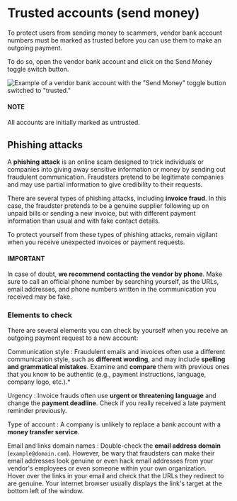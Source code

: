 # Trusted accounts (send money)

To protect users from sending money to scammers, vendor bank account numbers must be marked as
trusted before you can use them to make an outgoing payment.

To do so, open the vendor bank account and click on the Send Money toggle switch button.

![Example of a vendor bank account with the "Send Money" toggle button switched to "trusted."](applications/finance/accounting/payments/trusted_accounts/send-money-toggle.png)

#### NOTE
All accounts are initially marked as untrusted.

## Phishing attacks

A **phishing attack** is an online scam designed to trick individuals or companies into giving away
sensitive information or money by sending out fraudulent communication. Fraudsters pretend to be
legitimate companies and may use partial information to give credibility to their requests.

There are several types of phishing attacks, including **invoice fraud**. In this case, the
fraudster pretends to be a genuine supplier following up on unpaid bills or sending a new invoice,
but with different payment information than usual and with fake contact details.

To protect yourself from these types of phishing attacks, remain vigilant when you receive
unexpected invoices or payment requests.

#### IMPORTANT
In case of doubt, **we recommend contacting the vendor by phone**. Make sure to call an official
phone number by searching yourself, as the URLs, email addresses, and phone numbers written in
the communication you received may be fake.

### Elements to check

There are several elements you can check by yourself when you receive an outgoing payment request to
a new account:

Communication style
: Fraudulent emails and invoices often use a different communication style, such as **different
  wording**, and may include **spelling and grammatical mistakes**. Examine and **compare** them
  with previous ones that you know to be authentic (e.g., payment instructions, language, company
  logo, etc.).\*

Urgency
: Invoice frauds often use **urgent or threatening language** and change the **payment deadline**.
  Check if you really received a late payment reminder previously.

Type of account
: A company is unlikely to replace a bank account with a **money transfer service**.

Email and links domain names
: Double-check the **email address domain** (`example@domain.com`). However, be wary that fraudsters
  can make their email addresses look genuine or even hack email addresses from your vendor's
  employees or even someone within your own organization.
  <br/>
  Hover over the links in your email and check that the URLs they redirect to are genuine. Your
  internet browser usually displays the link's target at the bottom left of the window.
